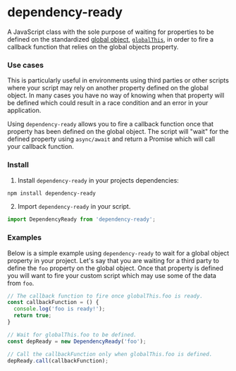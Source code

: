 # dependency-ready

A JavaScript class with the sole purpose of waiting for properties to be defined on the standardized [global object](https://developer.mozilla.org/en-US/docs/Glossary/Global_object), [`globalThis`](https://developer.mozilla.org/en-US/docs/Web/JavaScript/Reference/Global_Objects/globalThis), in order to fire a callback function that relies on the global objects property.

### Use cases

This is particularly useful in environments using third parties or other scripts where your script may rely on another property defined on the global object. In many cases you have no way of knowing when that property will be defined which could result in a race condition and an error in your application.

Using `dependency-ready` allows you to fire a callback function once that property has been defined on the global object. The script will "wait" for the defined property using `async/await` and return a Promise which will call your callback function.

### Install

1. Install `dependency-ready` in your projects dependencies:
```sh
npm install dependency-ready
```
2. Import `dependency-ready` in your script.
```js
import DependencyReady from 'dependency-ready';
```

### Examples

Below is a simple example using `dependency-ready` to wait for a global object property in your project. Let's say that you are waiting for a third party to define the `foo` property on the global object. Once that property is defined you will want to fire your custom script which may use some of the data from `foo`. 
```js
// The callback function to fire once globalThis.foo is ready.
const callbackFunction = () {
  console.log('foo is ready!');
  return true;
}

// Wait for globalThis.foo to be defined.
const depReady = new DependencyReady('foo');

// Call the callbackFunction only when globalThis.foo is defined.
depReady.call(callbackFunction);
```
